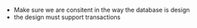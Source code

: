- Make sure we are consitent in the way the database is design
- the design must support transactions

